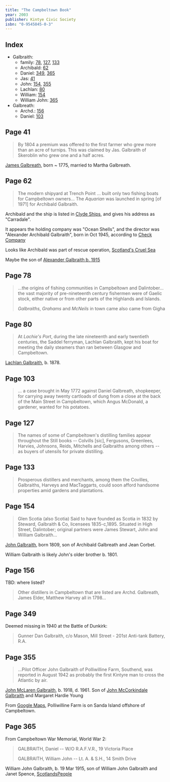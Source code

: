 ```yaml
---
title: "The Campbeltown Book"
year: 2003
publisher: Kintye Civic Society
isbn: "0-9545845-0-3"
---
```


## Index

- Galbraith:
  - family: [78](#page-78), [127](#page-127), [133](#page-133)
  - Archibald: [62](#page-62)
  - Daniel: [349](#page-349), [365](#page-365)
  - Jas: [41](#page-41)
  - John: [154](#page-154), [355](#page-355)
  - Lachlan: [80](#page-80)
  - William: [154](#page-154)
  - William John: [365](#page-365)
- Galbreath:
  - Archd.: [156](#page-156)
  - Daniel: [103](#page-103)

## Page 41

> By 1804 a premium was offered to the first farmer who grew more than an 
> acre of turnips. This was claimed by Jas. Galbraith of Skeroblin who grew
> one and a half acres.

[James Galbreath](/sources/galbreath-james-abt-1775.md), born ~ 1775, married to Martha Galbreath.

## Page 62

> The modern shipyard at Trench Point ... built only two fishing boats for
> Campbeltown owners... The _Aquarian_ was launched in spring [of 1971] for
> Archibald Galbraith.

Archibald and the ship is listed in [Clyde Ships](http://clydeships.co.uk/view.php?ref=4172), and gives his address as "Carradale".

It appears the holding company was "Ocean Shells", and the director was "Alexander Archibald Galbraith", born in Oct 1945, according to [Check Company](http://www.checkcompany.co.uk/director/6130352/ALEXANDER-ARCHIBALD-GALBRAITH)

Looks like Archibald was part of rescue operation, [Scotland's Cruel Sea](https://www.google.com/books/edition/Scotland_s_Cruel_Sea/eX8vBgAAQBAJ?hl=en&gbpv=1&bsq=%20Galbraith)

Maybe the son of  [Alexander Galbraith b. 1915](/people/galbraith-alexander-1915-mcdougal.md)

## Page 78

> ...the origins of fishing communities in Campbeltown and Dalintober...
>  the vast majority of pre-nineteenth century fishermen were of
>  Gaelic stock, either native or from other parts of the Highlands and Islands.
>
>  _Galbraiths_, _Grahams_ and _McNeils_ in town came also came from Gigha

## Page 80

> At _Lachie's Port_, during the late nineteenth and early twentieth centuries, the Saddel
> ferryman, Lachlan Galbraith, kept his boat for meeting the daily steamers than ran between
> Glasgow and Campbeltown.

[Lachlan Galbraith](/people/galbraith-lachlan-1878.md), b. 1878.

## Page 103

> ... a case brought in May 1772 against Daniel Galbreath, shopkeeper, for carrying away 
> twenty cartloads of dung from a close at the back of the Main Street in Campbeltown,
> which Angus McDonald, a gardener, wanted for his potatoes.

## Page 127

> The names of some of Campbeltown's distilling families appear throughout the Still books
> -- Colvills [sic], Fergusons, Greenlees, Harvies, Johnsons, Reids, Mitchells and Galbraiths
> among others -- as buyers of utensils for private distilling.

## Page 133

> Prosperous distillers and merchants, among them the Covilles, Galbraiths, Harveys and MacTaggarts,
> could soon afford handsome properties amid gardens and plantations.

## Page 154

> Glen Scotia (also Scotia)  Said to have founded as Scotia in 1832 by Steward, Galbraith & Co,
> licensees 1835-c,1895. Situated in High Street, Dalintober; original partners were James Stewart,
> John and William Galbraith...

[John Galbraith](/people/galbraith-john-1809.md), born 1809, son of Archibald Galbreath and Jean Corbet.

William Galbraith is likely John's older brother b. 1801.

## Page 156

TBD: where listed?

> Other distillers in Campbeltown that are listed are Archd. Galbreath, James Elder, Matthew Harvey
> all in 1798...

## Page 349

Deemed missing in 1940 at the Battle of Dunkirk:

> Gunner Dan Galbraith, c/o Mason, Mill Street - 201st Anti-tank Battery, R.A.

## Page 355

> ...Pilot Officer John Galbraith of Polliwilline Farm, Southend, was reported in
> August 1942 as probably the first Kintyre man to cross the Atlantic by air.

[John McLaren Galbraith](/people/galbraith-john-mclaren-1918.md), b. 1918, d. 1961.  Son of [John McCorkindale Galbraith](/people/galbraith-john-mccorkindale-1886-young.md) and Margaret Hardie Young

From [Google Maps](https://goo.gl/maps/6NDDFRmokQXXab288), Polliwilline Farm is on Sanda Island offshore of Campbeltown.

## Page 365

From Campbeltown War Memorial, World War 2:

> GALBRAITH, Daniel -- W/O R.A.F.V.R., 19 Victoria Place
> 
> GALBRAITH, William John -- Lt. A. & S.H., 14 Smith Drive


William John Galbraith, b. 19 Mar 1915, son of William John Galbraith and Janet Spence, [ScotlandsPeople](https://www.scotlandspeople.gov.uk/view-image/nrs_stat_births/46762723)





